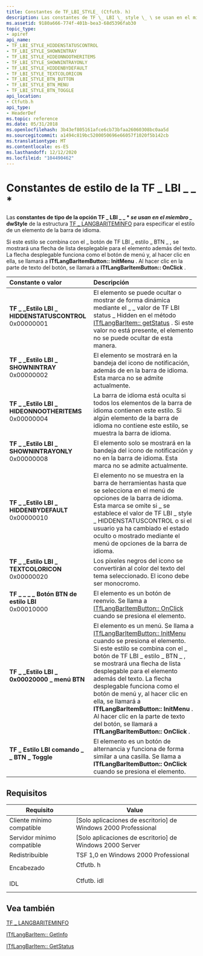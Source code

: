 ```yaml
---
title: Constantes de TF_LBI_STYLE_ (Ctfutb. h)
description: Las constantes de TF \_ LBI \_ style \_ \ se usan en el miembro dwStyle de la \_ estructura TF LANGBARITEMINFO para especificar el estilo de un elemento de la barra de idioma.
ms.assetid: 9180a666-774f-401b-bea3-68d5396fab30
topic_type:
- apiref
api_name:
- TF_LBI_STYLE_HIDDENSTATUSCONTROL
- TF_LBI_STYLE_SHOWNINTRAY
- TF_LBI_STYLE_HIDEONNOOTHERITEMS
- TF_LBI_STYLE_SHOWNINTRAYONLY
- TF_LBI_STYLE_HIDDENBYDEFAULT
- TF_LBI_STYLE_TEXTCOLORICON
- TF_LBI_STYLE_BTN_BUTTON
- TF_LBI_STYLE_BTN_MENU
- TF_LBI_STYLE_BTN_TOGGLE
api_location:
- Ctfutb.h
api_type:
- HeaderDef
ms.topic: reference
ms.date: 05/31/2018
ms.openlocfilehash: 3b43ef805161afce6cb73bfaa26060308bc0aa5d
ms.sourcegitcommit: a1494c819bc5200050696e66057f1020f5b142cb
ms.translationtype: MT
ms.contentlocale: es-ES
ms.lasthandoff: 12/12/2020
ms.locfileid: "104490462"
---
```

# <a name="tf_lbi_style_-constants"></a>Constantes de estilo de la TF \_ LBI \_ \_ \*

Las **constantes de tipo de la opción TF \_ LBI \_ \_ \* *se usan en el miembro _* dwStyle** de la estructura [TF \_ LANGBARITEMINFO](/windows/desktop/api/Ctfutb/ns-ctfutb-tf_langbariteminfo) para especificar el estilo de un elemento de la barra de idioma.

Si este estilo se combina con el \_ botón de TF LBI \_ estilo \_ BTN \_ , se mostrará una flecha de lista desplegable para el elemento además del texto. La flecha desplegable funciona como el botón de menú y, al hacer clic en ella, se llamará a **ITfLangBarItemButton:: InitMenu** . Al hacer clic en la parte de texto del botón, se llamará a **ITfLangBarItemButton:: OnClick** .



| Constante o valor                                                                                                                                                                                                                                                                           | Descripción                                                                                                                                                                                                                                                                                                                                                                                                                                                                                                             |
|:-----------------------------------------------------------------------------------------------------------------------------------------------------------------------------------------------------------------------------------------------------------------------------------------|:------------------------------------------------------------------------------------------------------------------------------------------------------------------------------------------------------------------------------------------------------------------------------------------------------------------------------------------------------------------------------------------------------------------------------------------------------------------------------------------------------------------------|
| <span id="TF_LBI_STYLE_HIDDENSTATUSCONTROL"></span><span id="tf_lbi_style_hiddenstatuscontrol"></span><dl> <dt>**TF \_ \_Estilo LBI \_ HIDDENSTATUSCONTROL**</dt> <dt>0x00000001</dt> </dl> | El elemento se puede ocultar o mostrar de forma dinámica mediante el \_ \_ valor de TF LBI status \_ Hidden en el método [ITfLangBarItem:: getStatus](/windows/desktop/api/Ctfutb/nf-ctfutb-itflangbaritem-getstatus) . Si este valor no está presente, el elemento no se puede ocultar de esta manera.<br/>                                                                                                                                                                                                                                                                         |
| <span id="TF_LBI_STYLE_SHOWNINTRAY"></span><span id="tf_lbi_style_shownintray"></span><dl> <dt>**TF \_ \_Estilo LBI \_ SHOWNINTRAY**</dt> <dt>0x00000002</dt> </dl>                         | El elemento se mostrará en la bandeja del icono de notificación, además de en la barra de idioma. Esta marca no se admite actualmente.<br/>                                                                                                                                                                                                                                                                                                                                                                              |
| <span id="TF_LBI_STYLE_HIDEONNOOTHERITEMS"></span><span id="tf_lbi_style_hideonnootheritems"></span><dl> <dt>**TF \_ \_Estilo LBI \_ HIDEONNOOTHERITEMS**</dt> <dt>0x00000004</dt> </dl>    | La barra de idioma está oculta si todos los elementos de la barra de idioma contienen este estilo. Si algún elemento de la barra de idioma no contiene este estilo, se muestra la barra de idioma.<br/>                                                                                                                                                                                                                                                                                                                                  |
| <span id="TF_LBI_STYLE_SHOWNINTRAYONLY"></span><span id="tf_lbi_style_shownintrayonly"></span><dl> <dt>**TF \_ \_Estilo LBI \_ SHOWNINTRAYONLY**</dt> <dt>0x00000008</dt> </dl>             | El elemento solo se mostrará en la bandeja del icono de notificación y no en la barra de idioma. Esta marca no se admite actualmente.<br/>                                                                                                                                                                                                                                                                                                                                                                             |
| <span id="TF_LBI_STYLE_HIDDENBYDEFAULT"></span><span id="tf_lbi_style_hiddenbydefault"></span><dl> <dt>**TF \_ \_Estilo LBI \_ HIDDENBYDEFAULT**</dt> <dt>0x00000010</dt> </dl>             | El elemento no se muestra en la barra de herramientas hasta que se selecciona en el menú de opciones de la barra de idioma. Esta marca se omite si \_ se establece el valor de TF LBI \_ style \_ HIDDENSTATUSCONTROL o si el usuario ya ha cambiado el estado oculto o mostrado mediante el menú de opciones de la barra de idioma.<br/>                                                                                                                                                                                                                                         |
| <span id="TF_LBI_STYLE_TEXTCOLORICON"></span><span id="tf_lbi_style_textcoloricon"></span><dl> <dt>**TF \_ \_Estilo LBI \_ TEXTCOLORICON**</dt> <dt>0x00000020</dt> </dl>                   | Los píxeles negros del icono se convertirán al color del texto del tema seleccionado. El icono debe ser monocromo.<br/>                                                                                                                                                                                                                                                                                                                                                                                      |
| <span id="TF_LBI_STYLE_BTN_BUTTON"></span><span id="tf_lbi_style_btn_button"></span><dl> <dt>**TF \_ \_ \_ \_ Botón BTN de estilo LBI**</dt> <dt>0x00010000</dt> </dl>                           | El elemento es un botón de reenvío. Se llama a [ITfLangBarItemButton:: OnClick](/windows/desktop/api/Ctfutb/nf-ctfutb-itflangbaritembutton-onclick) cuando se presiona el elemento.<br/>                                                                                                                                                                                                                                                                                                                                                                             |
| <span id="TF_LBI_STYLE_BTN_MENU"></span><span id="tf_lbi_style_btn_menu"></span><dl> <dt>**TF \_ \_Estilo LBI \_ 0x00020000 \_ menú BTN**</dt> <dt></dt> </dl>                                 | El elemento es un menú. Se llama a [ITfLangBarItemButton:: InitMenu](/windows/desktop/api/Ctfutb/nf-ctfutb-itflangbaritembutton-initmenu) cuando se presiona el elemento.<br/> Si este estilo se combina con el \_ botón de TF LBI \_ estilo \_ BTN \_ , se mostrará una flecha de lista desplegable para el elemento además del texto. La flecha desplegable funciona como el botón de menú y, al hacer clic en ella, se llamará a **ITfLangBarItemButton:: InitMenu** . Al hacer clic en la parte de texto del botón, se llamará a **ITfLangBarItemButton:: OnClick** .<br/> |
| <span id="TF_LBI_STYLE_BTN_TOGGLE"></span><span id="tf_lbi_style_btn_toggle"></span><dl> <dt>**TF \_ Estilo LBI comando \_ \_ BTN \_ Toggle**</dt> <dt></dt> </dl>                           | El elemento es un botón de alternancia y funciona de forma similar a una casilla. Se llama a **ITfLangBarItemButton:: OnClick** cuando se presiona el elemento.<br/>                                                                                                                                                                                                                                                                                                                                                                       |



## <a name="requirements"></a>Requisitos



| Requisito | Value |
|-------------------------------------|---------------------------------------------------------------------------------------|
| Cliente mínimo compatible<br/> | \[Solo aplicaciones de escritorio\] de Windows 2000 Professional<br/>                            |
| Servidor mínimo compatible<br/> | \[Solo aplicaciones de escritorio\] de Windows 2000 Server<br/>                                  |
| Redistribuible<br/>          | TSF 1,0 en Windows 2000 Professional<br/>                                       |
| Encabezado<br/>                   | <dl> <dt>Ctfutb. h</dt> </dl>   |
| IDL<br/>                      | <dl> <dt>Ctfutb. idl</dt> </dl> |



## <a name="see-also"></a>Vea también

<dl> <dt>

[TF \_ LANGBARITEMINFO](/windows/desktop/api/Ctfutb/ns-ctfutb-tf_langbariteminfo)
</dt> <dt>

[ITfLangBarItem:: GetInfo](/windows/desktop/api/Ctfutb/nf-ctfutb-itflangbaritem-getinfo)
</dt> <dt>

[ITfLangBarItem:: GetStatus](/windows/desktop/api/Ctfutb/nf-ctfutb-itflangbaritem-getstatus)
</dt> </dl>

 

 





